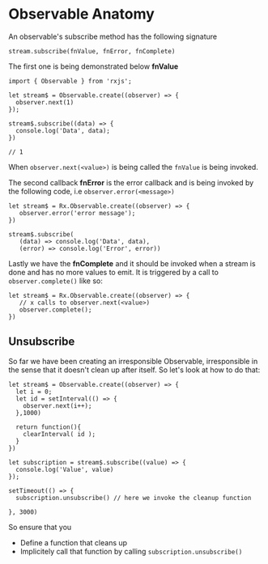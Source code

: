 # Observable Anatomy

An observable's subscribe method has the following signature

```
stream.subscribe(fnValue, fnError, fnComplete)
```

The first one is being demonstrated below **fnValue**

```
import { Observable } from 'rxjs';

let stream$ = Observable.create((observer) => {
  observer.next(1)
});

stream$.subscribe((data) => {
  console.log('Data', data);
})

// 1
```

When `observer.next(<value>)` is being called the `fnValue` is being invoked.

The second callback **fnError** is the error callback and is being invoked by the following code, i.e `observer.error(<message>)`

```
let stream$ = Rx.Observable.create((observer) => {
   observer.error('error message');
})

stream$.subscribe(
   (data) => console.log('Data', data),
   (error) => console.log('Error', error))
```

Lastly we have the **fnComplete** and it should be invoked when a stream is done and has no more values to emit. It is triggered by a call to `observer.complete()` like so:

```
let stream$ = Rx.Observable.create((observer) => {
   // x calls to observer.next(<value>)
   observer.complete();
})
```

## Unsubscribe

So far we have been creating an irresponsible Observable, irresponsible in the sense that it doesn't clean up after itself. So let's look at how to do that:

```
let stream$ = Observable.create((observer) => {
  let i = 0;
  let id = setInterval(() => {
    observer.next(i++);
  },1000)

  return function(){
    clearInterval( id );
  }
})

let subscription = stream$.subscribe((value) => {
  console.log('Value', value)
});

setTimeout(() => {
  subscription.unsubscribe() // here we invoke the cleanup function

}, 3000)
```

So ensure that you

* Define a function that cleans up 
* Implicitely call that function by calling `subscription.unsubscribe()`  



